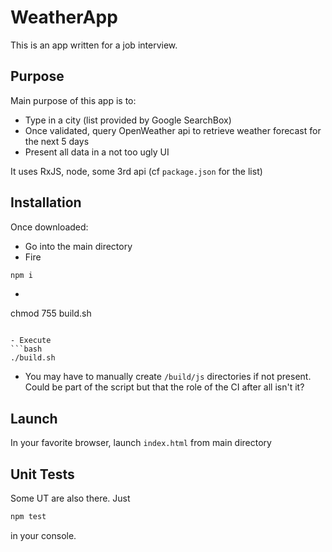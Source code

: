 # WeatherApp

This is an app written for a job interview.

## Purpose

Main purpose of this app is to:
- Type in a city (list provided by Google SearchBox)
- Once validated, query OpenWeather api to retrieve weather forecast
    for the next 5 days
- Present all data in a not too ugly UI

It uses RxJS, node, some 3rd api (cf `package.json` for the list)

## Installation

Once downloaded:
- Go into the main directory
- Fire
```bash
npm i
```

- ```bash
chmod 755 build.sh
```

- Execute
```bash
./build.sh
```

- You may have to manually create `/build/js` directories if not present.
<br>Could be part of the script but that the role of the CI after all isn't it?

## Launch
In your favorite browser, launch `index.html` from main directory

## Unit Tests
Some UT are also there. Just
```bash
npm test
```
in your console.
